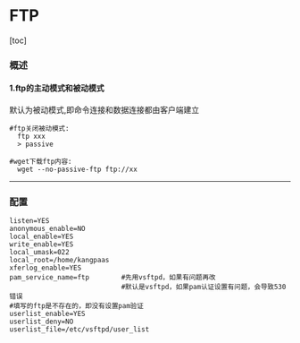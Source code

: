 # FTP

[toc]

### 概述

#### 1.ftp的主动模式和被动模式
默认为被动模式,即命令连接和数据连接都由客户端建立
```shell  
#ftp关闭被动模式:
  ftp xxx
  > passive
```
```shell
#wget下载ftp内容:
  wget --no-passive-ftp ftp://xx
```

***

### 配置

```shell
listen=YES
anonymous_enable=NO
local_enable=YES
write_enable=YES
local_umask=022
local_root=/home/kangpaas
xferlog_enable=YES
pam_service_name=ftp        #先用vsftpd，如果有问题再改
                            #默认是vsftpd，如果pam认证设置有问题，会导致530错误
#填写的ftp是不存在的，即没有设置pam验证
userlist_enable=YES
userlist_deny=NO
userlist_file=/etc/vsftpd/user_list
```
